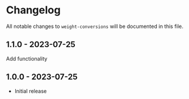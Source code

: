# Changelog

All notable changes to `weight-conversions` will be documented in this file.

## 1.1.0 - 2023-07-25

Add functionality

## 1.0.0 - 2023-07-25

- Initial release
